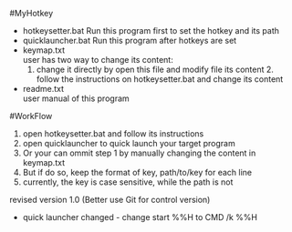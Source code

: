 #MyHotkey
  - hotkeysetter.bat 
	Run this program first to set the hotkey and its path
  - quicklauncher.bat
	Run this program after hotkeys are set
  - keymap.txt  
	user has two way to change its content:
	  1. change it directly by open this file and modify file its content 
          2. follow the instructions on hotkeysetter.bat and change its content
  - readme.txt	
	user manual of this program

#WorkFlow
1. open hotkeysetter.bat and follow its instructions 
2. open quicklauncher to quick launch your target program
3. Or your can ommit step 1 by manually changing the content in keymap.txt 
4. But if do so, keep the format of 
	key, path/to/key 
   for each line 
5. currently, the key is case sensitive, while the path is not


revised version 1.0 (Better use Git for control version)
  - quick launcher changed - change start %%H to CMD /k %%H
